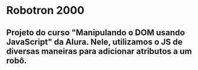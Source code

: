 # Robotron 2000
## Projeto do curso "Manipulando o DOM usando JavaScript" da Alura. Nele, utilizamos o JS de diversas maneiras para adicionar atributos a um robô.

